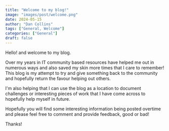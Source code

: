 ```yaml
---
title: "Welcome to my blog!"
image: "images/post/welcome.png"
date: 2024-05-15
author: "Dan Collins"
tags: ["General, Welcome"]
categories: ["General"]
draft: false
---
```


Hello! and welcome to my blog.

Over my years in IT community based resources have helped me out in numerous ways and also saved my skin more times that I care to remember! This blog is my attempt to try and give something back to the community and hopefully return the favour helping out others.

I'm also helping that I can use the blog as a location to document challenges or interesting pieces of work that I have come across to hopefully help myself in future.

Hopefully you will find some interesting information being posted overtime and please feel free to comment and provide feedback, good or bad!

Thanks!